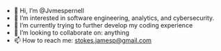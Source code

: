 - 👋 Hi, I’m @Jvmespernell
- 👀 I’m interested in software engineering, analytics, and cybersecurity. 
- 🌱 I’m currently trying to further develop my coding experience 
- 💞️ I’m looking to collaborate on: anything
- 📫 How to reach me: stokes.jamesp@gmail.com

<!---
Jvmespernell/Jvmespernell is a ✨ special ✨ repository because its `README.md` (this file) appears on your GitHub profile.
You can click the Preview link to take a look at your changes.
--->

